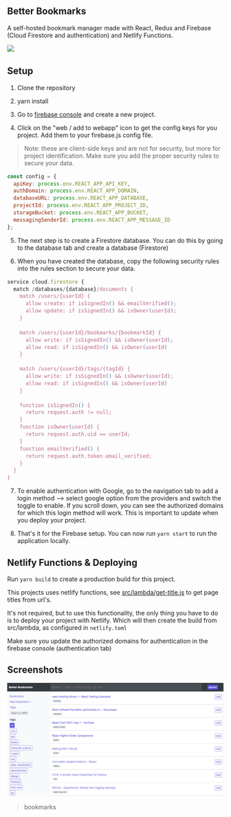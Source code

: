 ## Better Bookmarks

A self-hosted bookmark manager made with React, Redux and Firebase (Cloud Firestore and authentication) and Netlify Functions.

<img src="https://s3-eu-west-1.amazonaws.com/github-images123/Screen+Recording+2018-10-23+at+02.43+PM.gif" />

## Setup

1. Clone the repository

2. yarn install

3. Go to [firebase console](https://console.firebase.google.com/) and create a new project.

4. Click on the "web / add to webapp" icon to get the config keys for you project. Add them to your firebase.js config file.

> Note: these are client-side keys and are not for security, but more for project identification. Make sure you add the proper security rules to secure your data.

```js
const config = {
  apiKey: process.env.REACT_APP_API_KEY,
  authDomain: process.env.REACT_APP_DOMAIN,
  databaseURL: process.env.REACT_APP_DATABASE,
  projectId: process.env.REACT_APP_PROJECT_ID,
  storageBucket: process.env.REACT_APP_BUCKET,
  messagingSenderId: process.env.REACT_APP_MESSAGE_ID
};
```

5. The next step is to create a Firestore database. You can do this by going to the database tab and create a database (Firestore)

6. When you have created the database, copy the following security rules into the rules section to secure your data.

```js
service cloud.firestore {
  match /databases/{database}/documents {
    match /users/{userId} {
      allow create: if isSignedIn() && emailVerified();
      allow update: if isSignedIn() && isOwner(userId);
    }

    match /users/{userId}/bookmarks/{bookmarkId} {
      allow write: if isSignedIn() && isOwner(userId);
      allow read: if isSignedIn() && isOwner(userId)
    }

    match /users/{userId}/tags/{tagId} {
      allow write: if isSignedIn() && isOwner(userId);
      allow read: if isSignedIn() && isOwner(userId)
    }

    function isSignedIn() {
      return request.auth != null;
    }
    function isOwner(userId) {
      return request.auth.uid == userId;
    }
    function emailVerified() {
      return request.auth.token.email_verified;
    }
  }
}
```

7. To enable authentication with Google, go to the navigation tab to add a login method --> select google option from the providers and switch the toggle to enable. If you scroll down, you can see the authorized domains for which this login method will work. This is important to update when you deploy your project.

8. That's it for the Firebase setup. You can now run `yarn start` to run the application locally.

## Netlify Functions & Deploying

Run `yarn build` to create a production build for this project.

This projects uses netlify functions, see [src/lambda/get-title.js](https://github.com/ThomasRoest/better-bookmarks/blob/master/src/lambda/get-title.js) to get page titles from url's.

It's not required, but to use this functionality, the only thing you have to do is to deploy your project with Netlify. Which will then create the build from src/lambda, as configured in `netlify.toml`

Make sure you update the authorized domains for authentication in the firebase console (authentication tab)

<!-- ![screenshot](https://raw.githubusercontent.com/amitmerchant1990/electron-markdownify/master/app/img/markdownify.gif) -->

## Screenshots

![Timesheets screen](/public/screenshot_home.png)

> bookmarks
